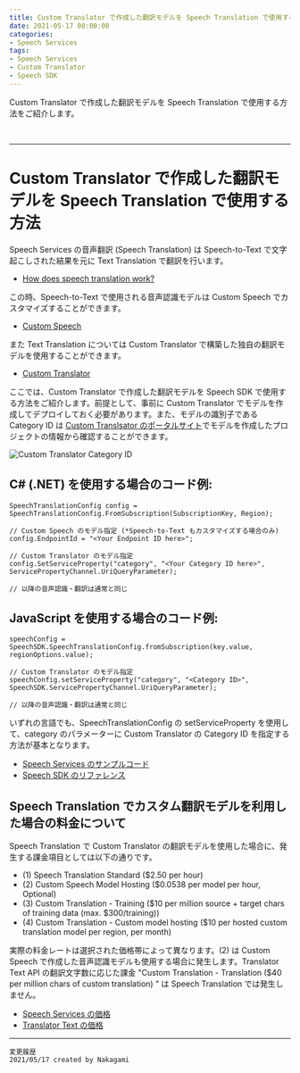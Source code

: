 ```yaml
---
title: Custom Translator で作成した翻訳モデルを Speech Translation で使用する方法
date: 2021-05-17 00:00:00
categories:
- Speech Services
tags:
- Speech Services
- Custom Translator
- Speech SDK
---
```


 
Custom Translator で作成した翻訳モデルを Speech Translation で使用する方法をご紹介します。
<!-- more -->
<br>

***

# Custom Translator で作成した翻訳モデルを Speech Translation で使用する方法
Speech Services の音声翻訳 (Speech Translation) は Speech-to-Text で文字起こしされた結果を元に Text Translation で翻訳を行います。

- [How does speech translation work?](https://www.microsoft.com/en-us/translator/business/machine-translation/#howspeech)

この時、Speech-to-Text で使用される音声認識モデルは Custom Speech でカスタマイズすることができます。

- [Custom Speech](https://docs.microsoft.com/ja-jp/azure/cognitive-services/speech-service/custom-speech-overview)

また Text Translation については Custom Translator で構築した独自の翻訳モデルを使用することができます。

- [Custom Translator](https://docs.microsoft.com/ja-jp/azure/cognitive-services/translator/custom-translator/overview)

ここでは、Custom Translator で作成した翻訳モデルを Speech SDK で使用する方法をご紹介します。前提として、事前に Custom Translator でモデルを作成してデプロイしておく必要があります。また、モデルの識別子である Category ID は [Custom Translsator のポータルサイト](https://portal.customtranslator.azure.ai/)でモデルを作成したプロジェクトの情報から確認することができます。

![Custom Translator Category ID](https://jpaiblog.github.io/images/speech-translation-with-custom-translator/custom-translator-category-id.png)

## C# (.NET) を使用する場合のコード例:
```
SpeechTranslationConfig config = SpeechTranslationConfig.FromSubscription(SubscriptionKey, Region);

// Custom Speech のモデル指定 (*Speech-to-Text もカスタマイズする場合のみ)
config.EndpointId = "<Your Endpoint ID here>";

// Custom Translator のモデル指定
config.SetServiceProperty("category", "<Your Category ID here>", ServicePropertyChannel.UriQueryParameter);

// 以降の音声認識・翻訳は通常と同じ
```

## JavaScript を使用する場合のコード例:
```
speechConfig = SpeechSDK.SpeechTranslationConfig.fromSubscription(key.value, regionOptions.value);

// Custom Translator のモデル指定
speechConfig.setServiceProperty("category", "<Category ID>", SpeechSDK.ServicePropertyChannel.UriQueryParameter);

// 以降の音声認識・翻訳は通常と同じ
```

いずれの言語でも、SpeechTranslationConfig の setServiceProperty を使用して、category のパラメーターに Custom Translator の Category ID を指定する方法が基本となります。

- [Speech Services のサンプルコード](https://github.com/Azure-Samples/cognitive-services-speech-sdk)
- [Speech SDK のリファレンス](https://docs.microsoft.com/ja-jp/azure/cognitive-services/speech-service/speech-sdk)

## Speech Translation でカスタム翻訳モデルを利用した場合の料金について
Speech Translation で Custom Translator の翻訳モデルを使用した場合に、発生する課金項目としては以下の通りです。

- (1) Speech Translation Standard ($2.50 per hour)
- (2) Custom Speech Model Hosting ($0.0538 per model per hour, Optional)
- (3) Custom Translation - Training ($10 per million source + target chars of training data (max. $300/training))
- (4) Custom Translation - Custom model hosting ($10 per hosted custom translation model per region, per month)

実際の料金レートは選択された価格帯によって異なります。(2) は Custom Speech で作成した音声認識モデルも使用する場合に発生します。Translator Text API の翻訳文字数に応じた課金 "Custom Translation - Translation ($40 per million chars of custom translation) " は Speech Translation では発生しません。

- [Speech Services の価格](https://azure.microsoft.com/en-us/pricing/details/cognitive-services/speech-services/)
- [Translator Text の価格](https://azure.microsoft.com/en-us/pricing/details/cognitive-services/translator/)

***
`変更履歴`  
`2021/05/17 created by Nakagami`  